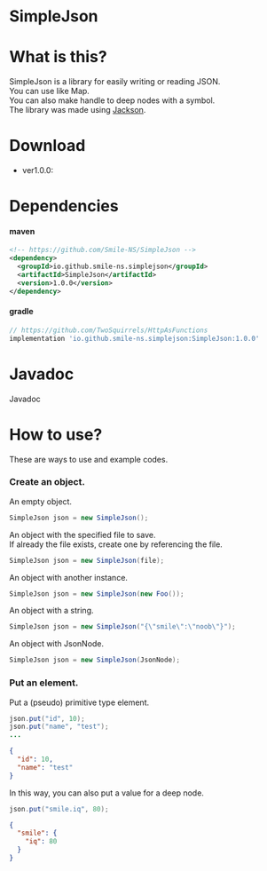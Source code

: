 # SimpleJson
# What is this?
SimpleJson is a library for easily writing or reading JSON.  
You can use like Map.  
You can also make handle to deep nodes with a symbol.  
The library was made using [Jackson](https://github.com/FasterXML/jackson).
# Download
* ver1.0.0:  
# Dependencies 
#### maven
```xml
<!-- https://github.com/Smile-NS/SimpleJson -->
<dependency>
  <groupId>io.github.smile-ns.simplejson</groupId>
  <artifactId>SimpleJson</artifactId>
  <version>1.0.0</version>
</dependency>
```
#### gradle
```gradle
// https://github.com/TwoSquirrels/HttpAsFunctions
implementation 'io.github.smile-ns.simplejson:SimpleJson:1.0.0'
```
# Javadoc
Javadoc
# How to use?
These are ways to use and example codes. 
### Create an object.
An empty object. 
```java
SimpleJson json = new SimpleJson();
```
An object with the specified file to save.  
If already the file exists, create one by referencing the file.
```java
SimpleJson json = new SimpleJson(file);
```
An object with another instance.
```java
SimpleJson json = new SimpleJson(new Foo());
```
An object with a string.
```java
SimpleJson json = new SimpleJson("{\"smile\":\"noob\"}");
```
An object with JsonNode.
```java
SimpleJson json = new SimpleJson(JsonNode);
```
### Put an element.
Put a (pseudo) primitive type element.
```java
json.put("id", 10);
json.put("name", "test");
...
```
```json
{
  "id": 10,
  "name": "test"
}
```
In this way, you can also put a value for a deep node. 
```java
json.put("smile.iq", 80);
```
```json
{
  "smile": {
    "iq": 80
  }
}
```


